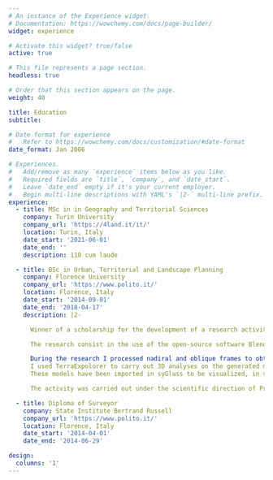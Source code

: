 ```yaml
---
# An instance of the Experience widget.
# Documentation: https://wowchemy.com/docs/page-builder/
widget: experience

# Activate this widget? true/false
active: true

# This file represents a page section.
headless: true

# Order that this section appears on the page.
weight: 40

title: Education
subtitle:

# Date format for experience
#   Refer to https://wowchemy.com/docs/customization/#date-format
date_format: Jan 2006

# Experiences.
#   Add/remove as many `experience` items below as you like.
#   Required fields are `title`, `company`, and `date_start`.
#   Leave `date_end` empty if it's your current employer.
#   Begin multi-line descriptions with YAML's `|2-` multi-line prefix.
experience:
  - title: MSc in in Geography and Territorial Sciences
    company: Turin University
    company_url: 'https://4land.it/it/'
    location: Turin, Italy
    date_start: '2021-06-01'
    date_end: ''
    description: 110 cum laude

  - title: BSc in Urban, Territorial and Landscape Planning
    company: Florence University
    company_url: 'https://www.polito.it/'
    location: Florence, Italy
    date_start: '2014-09-01'
    date_end: '2018-04-17'
    description: |2-

      Winner of a scholarship for the development of a research activity entitled "3D Cartography with Blender".

      The research consist in the use of the open-source software Blender for the production of 3D cartographic elaborations of some prototype areas. In the grant will be carried out the methodological insights on 3D representation techniques, with comparison of paper and computer representations, evaluating the technical aspects and graphic rendering. It will be also evaluated how to implement visualizations with Blender starting from standard cartographic data at national level (City of Turin, Piedmont Region, ...). Finally, a practical manual will be prepared.

      During the research I processed nadiral and oblique frames to obtain textured 3D models of urban areas. These processes were carried out with the software: 3DF Zephyr, PhotoMesh and Metashape.
      I used TerraExpolorer to carry out 3D analyses on the generated models and to create a presentation highlighting their potential.
      These models have been imported in syGlass to be visualized, in virtual reality (VR), with HP Reverb G2 VR Headset visors.

      The activity was carried out under the scientific direction of Prof. Gabriele Garnero - of the Interateneo Department of Science, Planning and Territorial Policy - for a duration of two months.

  - title: Diploma of Surveyor
    company: State Institute Bertrand Russell
    company_url: 'https://www.polito.it/'
    location: Florence, Italy
    date_start: '2014-04-01'
    date_end: '2014-06-29'

design:
  columns: '1'
---
```

